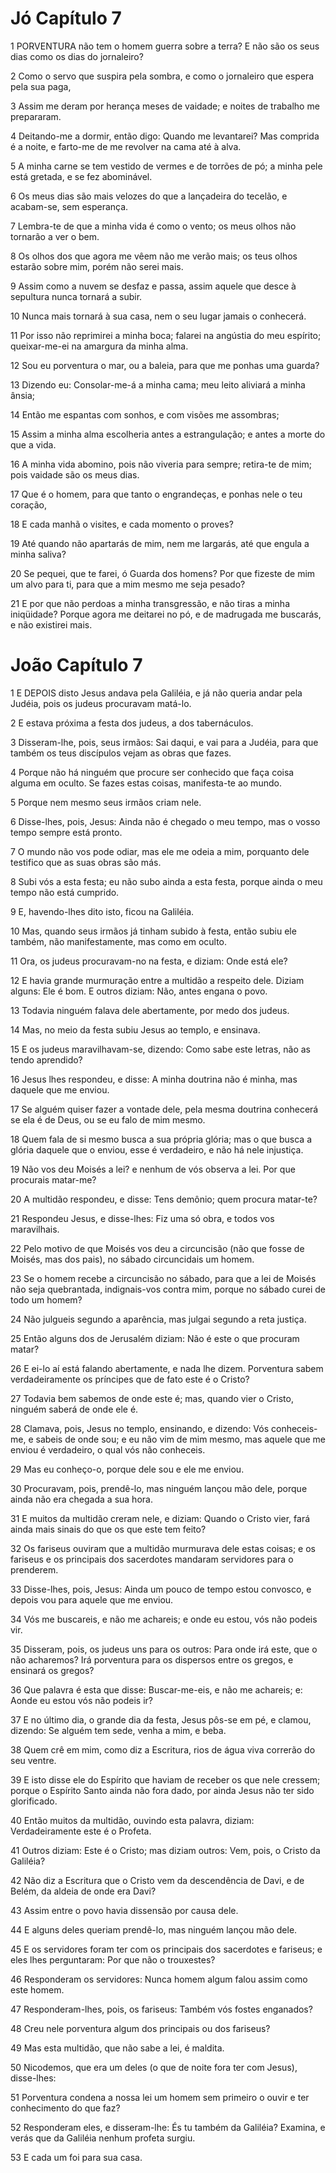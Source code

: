 # Jó Capítulo 7

1	PORVENTURA não tem o homem guerra sobre a terra? E não são os seus dias como os dias do jornaleiro?

2	Como o servo que suspira pela sombra, e como o jornaleiro que espera pela sua paga,

3	Assim me deram por herança meses de vaidade; e noites de trabalho me prepararam.

4	Deitando-me a dormir, então digo: Quando me levantarei? Mas comprida é a noite, e farto-me de me revolver na cama até à alva.

5	A minha carne se tem vestido de vermes e de torrões de pó; a minha pele está gretada, e se fez abominável.

6	Os meus dias são mais velozes do que a lançadeira do tecelão, e acabam-se, sem esperança.

7	Lembra-te de que a minha vida é como o vento; os meus olhos não tornarão a ver o bem.

8	Os olhos dos que agora me vêem não me verão mais; os teus olhos estarão sobre mim, porém não serei mais.

9	Assim como a nuvem se desfaz e passa, assim aquele que desce à sepultura nunca tornará a subir.

10	Nunca mais tornará à sua casa, nem o seu lugar jamais o conhecerá.

11	Por isso não reprimirei a minha boca; falarei na angústia do meu espírito; queixar-me-ei na amargura da minha alma.

12	Sou eu porventura o mar, ou a baleia, para que me ponhas uma guarda?

13	Dizendo eu: Consolar-me-á a minha cama; meu leito aliviará a minha ânsia;

14	Então me espantas com sonhos, e com visões me assombras;

15	Assim a minha alma escolheria antes a estrangulação; e antes a morte do que a vida.

16	A minha vida abomino, pois não viveria para sempre; retira-te de mim; pois vaidade são os meus dias.

17	Que é o homem, para que tanto o engrandeças, e ponhas nele o teu coração,

18	E cada manhã o visites, e cada momento o proves?

19	Até quando não apartarás de mim, nem me largarás, até que engula a minha saliva?

20	Se pequei, que te farei, ó Guarda dos homens? Por que fizeste de mim um alvo para ti, para que a mim mesmo me seja pesado?

21	E por que não perdoas a minha transgressão, e não tiras a minha iniqüidade? Porque agora me deitarei no pó, e de madrugada me buscarás, e não existirei mais.

# João Capítulo 7

1	E DEPOIS disto Jesus andava pela Galiléia, e já não queria andar pela Judéia, pois os judeus procuravam matá-lo.

2	E estava próxima a festa dos judeus, a dos tabernáculos.

3	Disseram-lhe, pois, seus irmãos: Sai daqui, e vai para a Judéia, para que também os teus discípulos vejam as obras que fazes.

4	Porque não há ninguém que procure ser conhecido que faça coisa alguma em oculto. Se fazes estas coisas, manifesta-te ao mundo.

5	Porque nem mesmo seus irmãos criam nele.

6	Disse-lhes, pois, Jesus: Ainda não é chegado o meu tempo, mas o vosso tempo sempre está pronto.

7	O mundo não vos pode odiar, mas ele me odeia a mim, porquanto dele testifico que as suas obras são más.

8	Subi vós a esta festa; eu não subo ainda a esta festa, porque ainda o meu tempo não está cumprido.

9	E, havendo-lhes dito isto, ficou na Galiléia.

10	Mas, quando seus irmãos já tinham subido à festa, então subiu ele também, não manifestamente, mas como em oculto.

11	Ora, os judeus procuravam-no na festa, e diziam: Onde está ele?

12	E havia grande murmuração entre a multidão a respeito dele. Diziam alguns: Ele é bom. E outros diziam: Não, antes engana o povo.

13	Todavia ninguém falava dele abertamente, por medo dos judeus.

14	Mas, no meio da festa subiu Jesus ao templo, e ensinava.

15	E os judeus maravilhavam-se, dizendo: Como sabe este letras, não as tendo aprendido?

16	Jesus lhes respondeu, e disse: A minha doutrina não é minha, mas daquele que me enviou.

17	Se alguém quiser fazer a vontade dele, pela mesma doutrina conhecerá se ela é de Deus, ou se eu falo de mim mesmo.

18	Quem fala de si mesmo busca a sua própria glória; mas o que busca a glória daquele que o enviou, esse é verdadeiro, e não há nele injustiça.

19	Não vos deu Moisés a lei? e nenhum de vós observa a lei. Por que procurais matar-me?

20	A multidão respondeu, e disse: Tens demônio; quem procura matar-te?

21	Respondeu Jesus, e disse-lhes: Fiz uma só obra, e todos vos maravilhais.

22	Pelo motivo de que Moisés vos deu a circuncisão (não que fosse de Moisés, mas dos pais), no sábado circuncidais um homem.

23	Se o homem recebe a circuncisão no sábado, para que a lei de Moisés não seja quebrantada, indignais-vos contra mim, porque no sábado curei de todo um homem?

24	Não julgueis segundo a aparência, mas julgai segundo a reta justiça.

25	Então alguns dos de Jerusalém diziam: Não é este o que procuram matar?

26	E ei-lo aí está falando abertamente, e nada lhe dizem. Porventura sabem verdadeiramente os príncipes que de fato este é o Cristo?

27	Todavia bem sabemos de onde este é; mas, quando vier o Cristo, ninguém saberá de onde ele é.

28	Clamava, pois, Jesus no templo, ensinando, e dizendo: Vós conheceis-me, e sabeis de onde sou; e eu não vim de mim mesmo, mas aquele que me enviou é verdadeiro, o qual vós não conheceis.

29	Mas eu conheço-o, porque dele sou e ele me enviou.

30	Procuravam, pois, prendê-lo, mas ninguém lançou mão dele, porque ainda não era chegada a sua hora.

31	E muitos da multidão creram nele, e diziam: Quando o Cristo vier, fará ainda mais sinais do que os que este tem feito?

32	Os fariseus ouviram que a multidão murmurava dele estas coisas; e os fariseus e os principais dos sacerdotes mandaram servidores para o prenderem.

33	Disse-lhes, pois, Jesus: Ainda um pouco de tempo estou convosco, e depois vou para aquele que me enviou.

34	Vós me buscareis, e não me achareis; e onde eu estou, vós não podeis vir.

35	Disseram, pois, os judeus uns para os outros: Para onde irá este, que o não acharemos? Irá porventura para os dispersos entre os gregos, e ensinará os gregos?

36	Que palavra é esta que disse: Buscar-me-eis, e não me achareis; e: Aonde eu estou vós não podeis ir?

37	E no último dia, o grande dia da festa, Jesus pôs-se em pé, e clamou, dizendo: Se alguém tem sede, venha a mim, e beba.

38	Quem crê em mim, como diz a Escritura, rios de água viva correrão do seu ventre.

39	E isto disse ele do Espírito que haviam de receber os que nele cressem; porque o Espírito Santo ainda não fora dado, por ainda Jesus não ter sido glorificado.

40	Então muitos da multidão, ouvindo esta palavra, diziam: Verdadeiramente este é o Profeta.

41	Outros diziam: Este é o Cristo; mas diziam outros: Vem, pois, o Cristo da Galiléia?

42	Não diz a Escritura que o Cristo vem da descendência de Davi, e de Belém, da aldeia de onde era Davi?

43	Assim entre o povo havia dissensão por causa dele.

44	E alguns deles queriam prendê-lo, mas ninguém lançou mão dele.

45	E os servidores foram ter com os principais dos sacerdotes e fariseus; e eles lhes perguntaram: Por que não o trouxestes?

46	Responderam os servidores: Nunca homem algum falou assim como este homem.

47	Responderam-lhes, pois, os fariseus: Também vós fostes enganados?

48	Creu nele porventura algum dos principais ou dos fariseus?

49	Mas esta multidão, que não sabe a lei, é maldita.

50	Nicodemos, que era um deles (o que de noite fora ter com Jesus), disse-lhes:

51	Porventura condena a nossa lei um homem sem primeiro o ouvir e ter conhecimento do que faz?

52	Responderam eles, e disseram-lhe: És tu também da Galiléia? Examina, e verás que da Galiléia nenhum profeta surgiu.

53	E cada um foi para sua casa.

